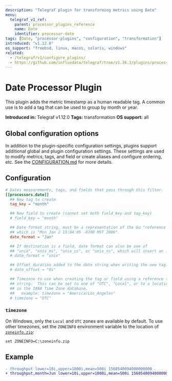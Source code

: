 ```yaml
---
description: "Telegraf plugin for transforming metrics using Date"
menu:
  telegraf_v1_ref:
    parent: processor_plugins_reference
    name: Date
    identifier: processor-date
tags: [Date, "processor-plugins", "configuration", "transformation"]
introduced: "v1.12.0"
os_support: "freebsd, linux, macos, solaris, windows"
related:
  - /telegraf/v1/configure_plugins/
  - https://github.com/influxdata/telegraf/tree/v1.36.3/plugins/processors/date/README.md, Date Plugin Source
---
```


# Date Processor Plugin

This plugin adds the metric timestamp as a human readable tag. A common use is
to add a tag that can be used to group by month or year.

**Introduced in:** Telegraf v1.12.0
**Tags:** transformation
**OS support:** all

## Global configuration options <!-- @/docs/includes/plugin_config.md -->

In addition to the plugin-specific configuration settings, plugins support
additional global and plugin configuration settings. These settings are used to
modify metrics, tags, and field or create aliases and configure ordering, etc.
See the [CONFIGURATION.md](/telegraf/v1/configuration/#plugins) for more details.

[CONFIGURATION.md]: ../../../docs/CONFIGURATION.md#plugins

## Configuration

```toml @sample.conf
# Dates measurements, tags, and fields that pass through this filter.
[[processors.date]]
  ## New tag to create
  tag_key = "month"

  ## New field to create (cannot set both field_key and tag_key)
  # field_key = "month"

  ## Date format string, must be a representation of the Go "reference time"
  ## which is "Mon Jan 2 15:04:05 -0700 MST 2006".
  date_format = "Jan"

  ## If destination is a field, date format can also be one of
  ## "unix", "unix_ms", "unix_us", or "unix_ns", which will insert an integer field.
  # date_format = "unix"

  ## Offset duration added to the date string when writing the new tag.
  # date_offset = "0s"

  ## Timezone to use when creating the tag or field using a reference time
  ## string.  This can be set to one of "UTC", "Local", or to a location name
  ## in the IANA Time Zone database.
  ##   example: timezone = "America/Los_Angeles"
  # timezone = "UTC"
```

### `timezone`

On Windows, only the `Local` and `UTC` zones are available by default.  To use
other timezones, set the `ZONEINFO` environment variable to the location of
[`zoneinfo.zip`]():

```text
set ZONEINFO=C:\zoneinfo.zip
```

## Example

```diff
- throughput lower=10i,upper=1000i,mean=500i 1560540094000000000
+ throughput,month=Jun lower=10i,upper=1000i,mean=500i 1560540094000000000
```

[zoneinfo]: https://github.com/golang/go/raw/50bd1c4d4eb4fac8ddeb5f063c099daccfb71b26/lib/time/zoneinfo.zip
